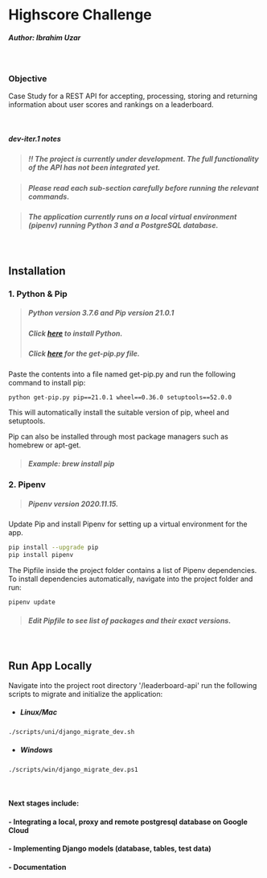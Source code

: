 # **Highscore Challenge**

##### _Author: Ibrahim Uzar_

<br/>

### Objective

Case Study for a REST API for accepting, processing, storing and returning information about user scores and rankings on a leaderboard.

<br>

##### **dev-iter.1 notes**

> ##### !! The project is currently under development. The full functionality of the API has not been integrated yet.

> ##### Please read each sub-section carefully before running the relevant commands.

> ##### The application currently runs on a local virtual environment (pipenv) running Python 3 and a PostgreSQL database.

<br/>

## **Installation**

### 1. Python & Pip

> ##### Python version 3.7.6 and Pip version 21.0.1
>
> ##### Click [here][python] to install Python.
>
> ##### Click [here][pip] for the get-pip.py file.

Paste the contents into a file named get-pip.py and run the following command to install pip:

```bash
python get-pip.py pip==21.0.1 wheel==0.36.0 setuptools==52.0.0
```

This will automatically install the suitable version of pip, wheel and setuptools.

Pip can also be installed through most package managers such as homebrew or apt-get.

> ##### Example: brew install pip

[python]: https://www.python.org/downloads/release/python-376/
[pip]: https://bootstrap.pypa.io/get-pip.py

### 2. Pipenv

> ##### Pipenv version 2020.11.15.

Update Pip and install Pipenv for setting up a virtual environment for the app.

```bash
pip install --upgrade pip
pip install pipenv
```

The Pipfile inside the project folder contains a list of Pipenv dependencies. To install dependencies automatically, navigate into the project folder and run:

```bash
pipenv update
```

> ##### Edit Pipfile to see list of packages and their exact versions.

<br/>

## **Run App Locally**

Navigate into the project root directory '/leaderboard-api' run the following scripts to migrate and initialize the application:

- ##### Linux/Mac

```bash
./scripts/uni/django_migrate_dev.sh
```

- ##### Windows

```bash
./scripts/win/django_migrate_dev.ps1
```

<br/>

#### Next stages include:

#### - Integrating a local, proxy and remote postgresql database on Google Cloud

#### - Implementing Django models (database, tables, test data)

#### - Documentation

<!--

## 3. Docker

Dockerfile inside the project folder contains instructions for setting up a Docker container on supported instances.

> ##### The following code requires [Docker][docker] to be installed locally

[docker]: https://docs.docker.com/get-docker/

To build a Docker image from Dockerfile use:

- ##### Linux/Mac:

```bash
./scripts/uni/docker_build.sh
```

- Windows:

```bash
./scripts/win/docker_build.ps1
```

To build and push a Docker image to remote container use:
>Edit script to add remote host address first
+ Linux/Mac:
```bash
./scripts/uni/docker_build_push.sh
```
+ Windows:
```bash
./scripts/win/docker_build_push.ps1
```

To start the container use:

- Linux/Mac:

```bash
./scripts/uni/docker-run.sh
```

- Windows:

```bash
./scripts/win/docker-run.ps1
```

This will start a Docker container on port 8888 using production settings.

> App entrypoint is '0.0.0.0:8888/leaderboard' on local installations

## **Usage**

To be updated !
-->
